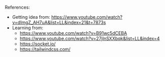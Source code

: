 References: 

- Getting idea from: https://www.youtube.com/watch?v=dImgZ_AH7uA&list=LL&index=21&t=7873s
- Learning from:
  - https://www.youtube.com/watch?v=B91wc5dCEBA
  - https://www.youtube.com/watch?v=27jInSXXbqk&list=LL&index=4
  - https://socket.io/
  - https://tailwindcss.com/

